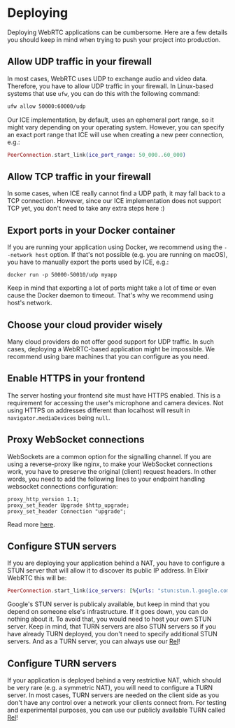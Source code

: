# Deploying

Deploying WebRTC applications can be cumbersome.
Here are a few details you should keep in mind when trying to push your project into production.

## Allow UDP traffic in your firewall

In most cases, WebRTC uses UDP to exchange audio and video data.
Therefore, you have to allow UDP traffic in your firewall.
In Linux-based systems that use `ufw`, you can do this with the following command:

```sh
ufw allow 50000:60000/udp
```

Our ICE implementation, by default, uses an ephemeral port range, so it might vary depending on your operating system.
However, you can specify an exact port range that ICE will use when creating a new peer connection, e.g.:

```elixir
PeerConnection.start_link(ice_port_range: 50_000..60_000)
```

## Allow TCP traffic in your firewall

In some cases, when ICE really cannot find a UDP path, it may fall back to a TCP connection.
However, since our ICE implementation does not support TCP yet, you don't need to take any extra steps here :)

## Export ports in your Docker container

If you are running your application using Docker, we recommend using the `--network host` option.
If that's not possible (e.g. you are running on macOS), you have to manually export the ports used by ICE, e.g.:

```
docker run -p 50000-50010/udp myapp
```

Keep in mind that exporting a lot of ports might take a lot of time or even cause the Docker daemon to timeout.
That's why we recommend using host's network.

## Choose your cloud provider wisely

Many cloud providers do not offer good support for UDP traffic.
In such cases, deploying a WebRTC-based application might be impossible.
We recommend using bare machines that you can configure as you need.

## Enable HTTPS in your frontend

The server hosting your frontend site must have HTTPS enabled.
This is a requirement for accessing the user's microphone and camera devices.
Not using HTTPS on addresses different than localhost will result in `navigator.mediaDevices` being `null`.

## Proxy WebSocket connections

WebSockets are a common option for the signalling channel.
If you are using a reverse-proxy like nginx, to make your WebSocket connections work,
you have to preserve the original (client) request headers.
In other words, you need to add the following lines to your endpoint handling websocket connections configuration:

```
proxy_http_version 1.1;
proxy_set_header Upgrade $http_upgrade;
proxy_set_header Connection "upgrade";
```

Read more [here](https://nginx.org/en/docs/http/websocket.html).

## Configure STUN servers

If you are deploying your application behind a NAT, you have to configure a STUN 
server that will allow it to discover its public IP address.
In Elixir WebRTC this will be:

```elixir
PeerConnection.start_link(ice_servers: [%{urls: "stun:stun.l.google.com:19302"}])
```

Google's STUN server is publicaly available, but keep in mind that you depend on
someone else's infrastructure.
If it goes down, you can do nothing about it.
To avoid that, you would need to host your own STUN server.
Keep in mind, that TURN servers are also STUN servers so if you have already TURN deployed,
you don't need to specify additional STUN servers.
And as a TURN server, you can always use our [Rel](https://github.com/elixir-webrtc/rel)!

## Configure TURN servers

If your application is deployed behind a very restrictive NAT, which should be very rare (e.g. a symmetric NAT),
you will need to configure a TURN server.
In most cases, TURN servers are needed on the client side as you don't have any control 
over a network your clients connect from.
For testing and experimental purposes, you can use our publicly available TURN called [Rel](https://github.com/elixir-webrtc/rel)!
